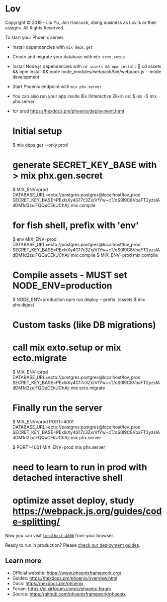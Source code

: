 # Lov
Copyright © 2019 - Liu Yu, Jon Hancock, doing business as Lov.is or their assigns.  All Rights Reserved.

To start your Phoenix server:

  * Install dependencies with `mix deps.get`
  * Create and migrate your database with `mix ecto.setup`
  * Install Node.js dependencies with `cd assets && npm install`  ||
 cd assets && npm install && node node_modules/webpack/bin/webpack.js --mode development
  * Start Phoenix endpoint with `mix phx.server`
  * You can also run your app inside IEx (Interactive Elixir) as:
    $ iex -S mix phx.server

  * for prod https://hexdocs.pm/phoenix/deployment.html
    # Initial setup
      $ mix deps.get --only prod


      # generate SECRET_KEY_BASE with > mix phx.gen.secret
      $ MIX_ENV=prod DATABASE_URL=ecto://postgres:postgres@localhost/lov_prod SECRET_KEY_BASE=PExlxXy4G17c3Zx/VfYw+cT/oS0l9C8VoaFT2yzsIAdDM1d2zulFQQuCEkUChAji mix compile 
      # for fish shell, prefix with 'env'
      $ env MIX_ENV=prod DATABASE_URL=ecto://postgres:postgres@localhost/lov_prod SECRET_KEY_BASE=PExlxXy4G17c3Zx/VfYw+cT/oS0l9C8VoaFT2yzsIAdDM1d2zulFQQuCEkUChAji mix compile 
      $ MIX_ENV=prod mix compile

      # Compile assets - MUST set NODE_ENV=production
      $ NODE_ENV=production npm run deploy --prefix ./assets
      $ mix phx.digest

      # Custom tasks (like DB migrations)
      # call mix exto.setup or mix ecto.migrate
      $ MIX_ENV=prod DATABASE_URL=ecto://postgres:postgres@localhost/lov_prod SECRET_KEY_BASE=PExlxXy4G17c3Zx/VfYw+cT/oS0l9C8VoaFT2yzsIAdDM1d2zulFQQuCEkUChAji mix ecto.migrate

      # Finally run the server
       $ MIX_ENV=prod PORT=4001 DATABASE_URL=ecto://postgres:postgres@localhost/lov_prod SECRET_KEY_BASE=PExlxXy4G17c3Zx/VfYw+cT/oS0l9C8VoaFT2yzsIAdDM1d2zulFQQuCEkUChAji mix phx.server

      $ PORT=4001 MIX_ENV=prod mix phx.server

      # need to learn to run in prod with detached interactive shell

      # optimize asset deploy, study https://webpack.js.org/guides/code-splitting/

Now you can visit [`localhost:4000`](http://localhost:4000) from your browser.

Ready to run in production? Please [check our deployment guides](https://hexdocs.pm/phoenix/deployment.html).

## Learn more

  * Official website: https://www.phoenixframework.org/
  * Guides: https://hexdocs.pm/phoenix/overview.html
  * Docs: https://hexdocs.pm/phoenix
  * Forum: https://elixirforum.com/c/phoenix-forum
  * Source: https://github.com/phoenixframework/phoenix
